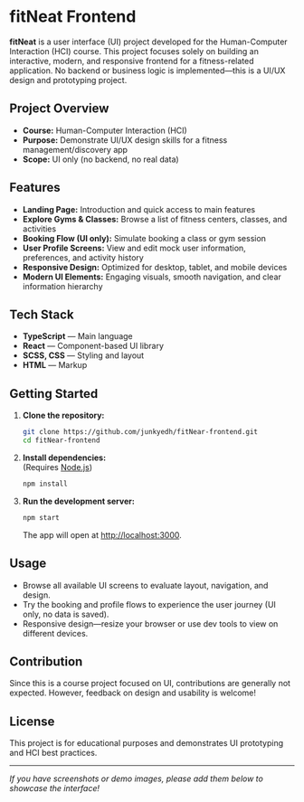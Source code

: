 # fitNeat Frontend

**fitNeat** is a user interface (UI) project developed for the Human-Computer Interaction (HCI) course. This project focuses solely on building an interactive, modern, and responsive frontend for a fitness-related application. No backend or business logic is implemented—this is a UI/UX design and prototyping project.

## Project Overview

- **Course:** Human-Computer Interaction (HCI)
- **Purpose:** Demonstrate UI/UX design skills for a fitness management/discovery app
- **Scope:** UI only (no backend, no real data)

## Features

- **Landing Page:** Introduction and quick access to main features
- **Explore Gyms & Classes:** Browse a list of fitness centers, classes, and activities
- **Booking Flow (UI only):** Simulate booking a class or gym session
- **User Profile Screens:** View and edit mock user information, preferences, and activity history
- **Responsive Design:** Optimized for desktop, tablet, and mobile devices
- **Modern UI Elements:** Engaging visuals, smooth navigation, and clear information hierarchy

## Tech Stack

- **TypeScript** — Main language
- **React** — Component-based UI library
- **SCSS, CSS** — Styling and layout
- **HTML** — Markup

## Getting Started

1. **Clone the repository:**
   ```bash
   git clone https://github.com/junkyedh/fitNear-frontend.git
   cd fitNear-frontend
   ```

2. **Install dependencies:**  
   (Requires [Node.js](https://nodejs.org/))
   ```bash
   npm install
   ```

3. **Run the development server:**  
   ```bash
   npm start
   ```
   The app will open at [http://localhost:3000](http://localhost:3000).

## Usage

- Browse all available UI screens to evaluate layout, navigation, and design.
- Try the booking and profile flows to experience the user journey (UI only, no data is saved).
- Responsive design—resize your browser or use dev tools to view on different devices.

## Contribution

Since this is a course project focused on UI, contributions are generally not expected. However, feedback on design and usability is welcome!

## License

This project is for educational purposes and demonstrates UI prototyping and HCI best practices.

---

*If you have screenshots or demo images, please add them below to showcase the interface!*
